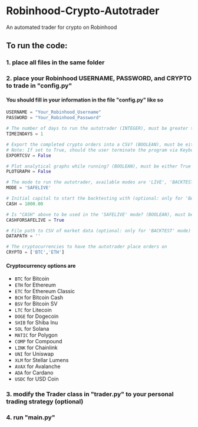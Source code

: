 # Robinhood-Crypto-Autotrader
An automated trader for crypto on Robinhood

## To run the code:
### 1. place all files in the same folder 
### 2. place your Robinhood USERNAME, PASSWORD, and CRYPTO to trade in "config.py"

#### You should fill in your information in the file "config.py" like so

```python
USERNAME = "Your_Robinhood_Username"
PASSWORD = "Your_Robinhood_Password"

# The number of days to run the autotrader (INTEGER), must be greater than zero (0)
TIMEINDAYS = 1

# Export the completed crypto orders into a CSV? (BOOLEAN), must be either True or False
# Note: If set to True, should the user terminate the program via KeyboardInterrupt while trading, then the csv will still be exported
EXPORTCSV = False

# Plot analytical graphs while running? (BOOLEAN), must be either True or False
PLOTGRAPH = False

# The mode to run the autotrader, available modes are 'LIVE', 'BACKTEST', and 'SAFELIVE'
MODE = 'SAFELIVE'

# Initial capital to start the backtesting with (optional: only for 'BACKTEST' and possibly 'SAFELIVE' modes)
CASH = 1000.00

# Is "CASH" above to be used in the 'SAFELIVE' mode? (BOOLEAN), must be either True or False
CASHFORSAFELIVE = True

# File path to CSV of market data (optional: only for 'BACKTEST' mode)
DATAPATH = ''

# The cryptocurrencies to have the autotrader place orders on
CRYPTO = ['BTC','ETH']
```

#### Cryptocurrency options are 
- `BTC` for Bitcoin
- `ETH` for Ethereum
- `ETC` for Ethereum Classic
- `BCH` for Bitcoin Cash
- `BSV` for Bitcoin SV
- `LTC` for Litecoin
- `DOGE` for Dogecoin
- `SHIB` for Shiba Inu
- `SOL` for Solana
- `MATIC` for Polygon
- `COMP` for Compound
- `LINK` for Chainlink
- `UNI` for Uniswap
- `XLM` for Stellar Lumens
- `AVAX` for Avalanche
- `ADA` for Cardano
- `USDC` for USD Coin

### 3. modify the Trader class in "trader.py" to your personal trading strategy (optional)
### 4. run "main.py"
